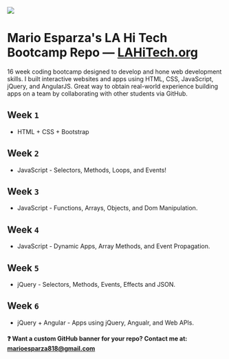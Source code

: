![](https://s16.postimg.org/3tohu7285/la_hi_tech_esparza_git_banner.jpg)

# Mario Esparza's LA Hi Tech  Bootcamp Repo — [LAHiTech.org](http://www.lahitech.org/)

16 week coding bootcamp designed to develop and hone web development skills. I built interactive websites and apps using HTML, CSS, JavaScript, jQuery, and AngularJS. Great way to obtain real-world experience building apps on a team by collaborating with other students via GitHub.

## Week `1` 
* HTML + CSS + Bootstrap

## Week `2` 
* JavaScript - Selectors, Methods, Loops, and Events!

## Week `3` 
* JavaScript - Functions, Arrays, Objects, and Dom Manipulation.

## Week `4` 
* JavaScript - Dynamic Apps, Array Methods, and Event Propagation.

## Week `5` 
* jQuery - Selectors, Methods, Events, Effects and JSON.

## Week `6` 
* jQuery + Angular - Apps using jQuery, Angualr, and Web APIs.


#### :question: Want a custom GitHub banner for your repo? Contact me at: [marioesparza818@gmail.com](marioesparza818@gmail.com)
